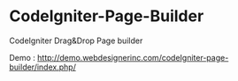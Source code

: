 # CodeIgniter-Page-Builder
CodeIgniter Drag&amp;Drop Page builder

Demo : http://demo.webdesignerinc.com/codeIgniter-page-builder/index.php/
